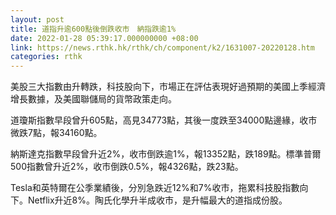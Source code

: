 ```yaml
---
layout: post
title: 道指升逾600點後倒跌收市　納指跌逾1%
date: 2022-01-28 05:39:17.000000000 +08:00
link: https://news.rthk.hk/rthk/ch/component/k2/1631007-20220128.htm
categories: rthk
---
```


美股三大指數由升轉跌，科技股向下，市場正在評估表現好過預期的美國上季經濟增長數據，及美國聯儲局的貨幣政策走向。

道瓊斯指數早段曾升605點，高見34773點，其後一度跌至34000點邊緣，收市微跌7點，報34160點。

納斯達克指數早段曾升近2%，收市倒跌逾1%，報13352點，跌189點。標準普爾500指數曾升近2%，收市倒跌0.5%，報4326點，跌23點。

Tesla和英特爾在公季業績後，分別急跌近12%和7%收市，拖累科技股指數向下。Netflix升近8%。陶氏化學升半成收市，是升幅最大的道指成份股。
